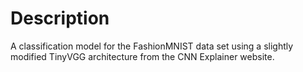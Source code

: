# Description
A classification model for the FashionMNIST data set using a slightly modified TinyVGG architecture from the CNN Explainer website.

